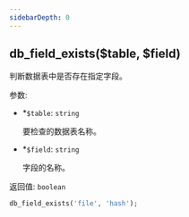 ```yaml
---
sidebarDepth: 0
---
```


## db_field_exists($table, $field)

判断数据表中是否存在指定字段。

参数:
- <span class="required">*</span>`$table`: `string`

  要检查的数据表名称。

- <span class="required">*</span>`$field`: `string`

  字段的名称。

返回值: `boolean`


```php
db_field_exists('file', 'hash');
```
